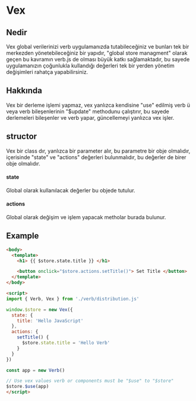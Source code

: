 # Vex

## Nedir
Vex global verilerinizi verb uygulamanızda tutabileceğiniz ve bunları tek bir merkezden yönetebileceğiniz bir yapıdır, "global store managment" olarak geçen bu kavramın verb.js de olması büyük katkı sağlamaktadır, bu sayede uygulamanızın çoğunlukla kullandığı değerleri tek bir yerden yönetim değişimleri rahatça yapabilirsiniz.

## Hakkında
Vex bir derleme işlemi yapmaz, vex yanlızca kendisine "use" edilmiş verb ü veya verb bileşenlerinin "$update" methodunu çalıştırır, bu sayede derlemeleri bileşenler ve verb yapar, güncellemeyi yanlızca vex işler.

## structor
Vex bir class dır, yanlızca bir parameter alır, bu parametre bir obje olmalıdır, içerisinde "state" ve "actions" değerleri bulunmalıdır, bu değerler de birer obje olmalıdır.

#### state
Global olarak kullanılacak değerler bu objede tutulur.

#### actions
Global olarak değişim ve işlem yapacak metholar burada bulunur.

## Example

```html
<body>
  <template>
    <h1> {{ $store.state.title }} </h1>

    <button onclick="$store.actions.setTitle()"> Set Title </button>
  </template>
</body>

<script>
import { Verb, Vex } from './verb/distribution.js'

window.$store = new Vex({
  state: {
    title: 'Hello JavaScript'
  },
  actions: {
    setTitle() {
      $store.state.title = 'Hello Verb'
    }
  }
})

const app = new Verb()

// Use vex values ​​verb or components must be "$use" to "$store"
$store.$use(app)
</script>
```